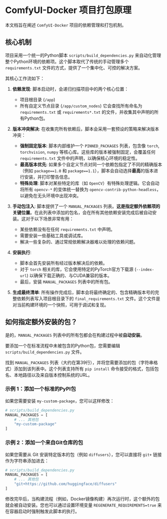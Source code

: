# ComfyUI-Docker 项目打包原理

本文档旨在阐述 `ComfyUI-Docker` 项目的依赖管理和打包机制。

## 核心机制

项目采用一个统一的Python脚本 `scripts/build_dependencies.py` 来自动化管理整个Python环境的依赖项。这个脚本取代了传统的手动管理多个 `requirements.txt` 文件的方式，提供了一个集中化、可控的解决方案。

其核心工作流如下：

1.  **依赖发现**: 脚本启动时，会递归扫描项目中的两个核心位置：
    *   项目根目录 (`/app`)
    *   所有自定义节点目录 (`/app/custom_nodes`)
    它会查找所有命名为 `requirements.txt` 或 `requirements*.txt` 的文件，并收集其中声明的所有Python包。

2.  **版本冲突解决**: 在收集完所有依赖后，脚本会采用一套预设的策略来解决版本冲突：
    *   **强制固定版本**: 脚本内部维护一个 `PINNED_PACKAGES` 列表，包含像 `torch`, `torchvision`, `numpy` 等核心库。这些库的版本被强制固定，会覆盖任何 `requirements.txt` 文件中的声明，以确保核心环境的稳定性。
    *   **最高版本优先**: 如果多个自定义节点对同一个依赖包指定了不同的精确版本（例如 `package==1.0` 和 `package==1.1`），脚本会自动选择**最高**的版本进行安装，并打印警告信息。
    *   **特殊处理**: 脚本对某些特定的库（如 `OpenCV`）有特殊处理逻辑。它会自动将所有 `opencv-*` 的变体统一替换为 `opencv-contrib-python-headless`，以避免在无头环境中出现冲突。

3.  **手动包注入**: 脚本提供了一个 `MANUAL_PACKAGES` 列表。**这是指定额外依赖项的关键位置**。在此列表中添加的包名，会在所有其他依赖安装完成后被自动安装。这对于以下场景非常有用：
    *   某些依赖没有在任何 `requirements.txt` 中声明。
    *   需要安装一些基础工具或调试库。
    *   解决一些复杂的、通过常规依赖解决器难以处理的依赖问题。

4.  **安装执行**:
    *   脚本会首先安装所有经过版本解决后的依赖。
    *   对于 `torch` 相关的库，它会使用特定的PyTorch官方下载源 (`--index-url`) 以确保下载正确的、与CUDA兼容的版本。
    *   最后，安装 `MANUAL_PACKAGES` 列表中的所有包。

5.  **生成最终清单**: 所有操作完成后，脚本会将最终确定的、包含精确版本号的完整依赖列表写入项目根目录下的 `final_requirements.txt` 文件。这个文件是对当前构建环境的一个快照，可用于调试和复现。

## 如何指定额外安装的包？

是的，`MANUAL_PACKAGES` 列表中的所有包都会在构建过程中被**自动安装**。

要添加一个在标准流程中未被包含的Python包，您需要编辑 `scripts/build_dependencies.py` 文件。

找到 `MANUAL_PACKAGES` 列表（大约在第39行），并将您需要添加的包（字符串格式）添加到该列表中。这个列表支持所有 `pip install` 命令接受的格式，包括包名、本地路径以及来自版本控制系统的URL。

### 示例 1：添加一个标准的PyPI包

如果您需要安装 `my-custom-package`，您可以这样修改：
```python
# scripts/build_dependencies.py
MANUAL_PACKAGES = [
    # ... 其他包
    "my-custom-package"
]
```

### 示例 2：添加一个来自Git仓库的包

如果您需要从 Git 安装特定版本的包（例如 `diffusers`），您可以直接将 `git+` 链接作为字符串添加进去：
```python
# scripts/build_dependencies.py
MANUAL_PACKAGES = [
    # ... 其他包
    "git+https://github.com/huggingface/diffusers"
]
```

修改完毕后，当构建流程（例如，Docker镜像构建）再次运行时，这个额外的包就会被自动安装。您也可以通过设置环境变量 `REGENERATE_REQUIREMENTS=true` 来在容器启动时强制触发此脚本的执行。